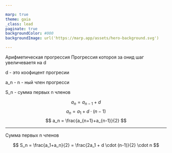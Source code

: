 ```yaml
---

marp: true
theme: gaia
_class: lead
paginate: true
backgroundColor: #000
backgroundImage: url('https://marp.app/assets/hero-background.svg')

---
```


Арифметическая прогрессия
Прогрессия котороя за онид шаг увеличеваетя на d

d - это коофицент прогресии

a_n - n - ный член прогресси

S_n - сумма первых n членов

$$ a_n = a_{n-1} + d $$
$$ a_n = a_1 + d \cdot (n-1) $$
$$ a_n = \frac{a_{n+1}+a_{n-1}}{2} $$

---

Сумма первых n членов

$$ S_n = \frac{a_1+a_n}{2} = \frac{2a_1 + d \cdot (n-1)}{2} \cdot n $$